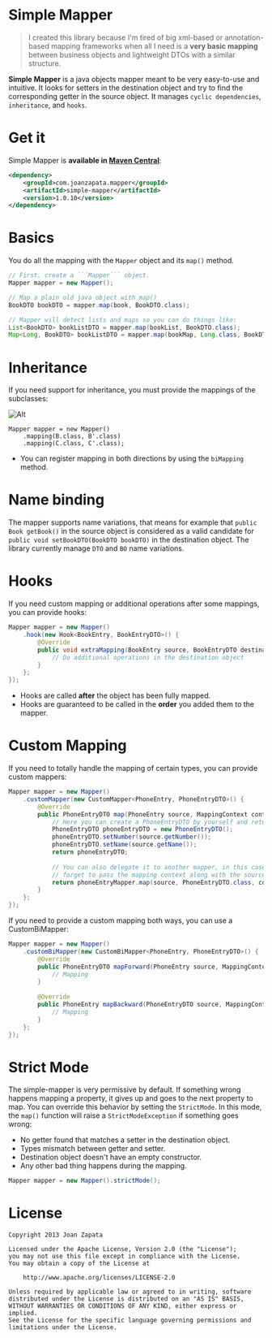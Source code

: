 # Simple Mapper 
> I created this library because I'm tired of big xml-based or annotation-based mapping frameworks when all I need is a **very basic mapping** between business objects and lightweight DTOs with a similar structure.

**Simple Mapper** is a java objects mapper meant to be very easy-to-use and intuitive. It looks for setters in the destination object and try to find the corresponding getter in the source object. It manages ```cyclic dependencies```, ```inheritance```, and ```hooks```.

# Get it

Simple Mapper is **available in [Maven Central](http://search.maven.org/remotecontent?filepath=com/joanzapata/mapper/simple-mapper/1.0.10/simple-mapper-1.0.10.jar)**:

```xml
<dependency>
    <groupId>com.joanzapata.mapper</groupId>
    <artifactId>simple-mapper</artifactId>
    <version>1.0.10</version>
</dependency>
```

# Basics

You do all the mapping with the ```Mapper``` object and its ```map()``` method.

```java
// First, create a ```Mapper``` object.
Mapper mapper = new Mapper();

// Map a plain old java object with map()
BookDTO bookDTO = mapper.map(book, BookDTO.class);

// Mapper will detect lists and maps so you can do things like:
List<BookDTO> bookListDTO = mapper.map(bookList, BookDTO.class);
Map<Long, BookDTO> bookListDTO = mapper.map(bookMap, Long.class, BookDTO.class);
```

# Inheritance

If you need support for inheritance, you must provide the mappings of the subclasses:

![Alt](https://raw.github.com/JoanZapata/simple-mapper/master/inheritance.png)

```
Mapper mapper = new Mapper()
    .mapping(B.class, B'.class)
    .mapping(C.class, C'.class);
```

* You can register mapping in both directions by using the ```biMapping``` method.

# Name binding

The mapper supports name variations, that means for example that ```public Book getBook()``` in the source object is considered as a valid candidate for ```public void setBookDTO(BookDTO bookDTO)``` in the destination object. The library currently manage ```DTO``` and ```BO``` name variations.

# Hooks

If you need custom mapping or additional operations after some mappings, you can provide hooks:

```java
Mapper mapper = new Mapper()
    .hook(new Hook<BookEntry, BookEntryDTO>() {
        @Override
        public void extraMapping(BookEntry source, BookEntryDTO destination) {
            // Do additional operations in the destination object
        }
    };
});
```

* Hooks are called **after** the object has been fully mapped.
* Hooks are guaranteed to be called in the **order** you added them to the mapper. 

# Custom Mapping

If you need to totally handle the mapping of certain types, you can provide custom mappers:

```java
Mapper mapper = new Mapper()
    .customMapper(new CustomMapper<PhoneEntry, PhoneEntryDTO>() {
        @Override
        public PhoneEntryDTO map(PhoneEntry source, MappingContext context) {
            // Here you can create a PhoneEntryDTO by yourself and return it.
            PhoneEntryDTO phoneEntryDTO = new PhoneEntryDTO();
            phoneEntryDTO.setNumber(source.getNumber());
            phoneEntryDTO.setName(source.getName());
            return phoneEntryDTO;
            
            // You can also delegate it to another mapper, in this case don't
            // forget to pass the mapping context along with the source:
            return phoneEntryMapper.map(source, PhoneEntryDTO.class, context);
        }
    };
});
```

If you need to provide a custom mapping both ways, you can use a CustomBiMapper:

```java
Mapper mapper = new Mapper()
    .customBiMapper(new CustomBiMapper<PhoneEntry, PhoneEntryDTO>() {
        @Override
        public PhoneEntryDTO mapForward(PhoneEntry source, MappingContext context) {
            // Mapping
        }
    
        @Override
        public PhoneEntry mapBackward(PhoneEntryDTO source, MappingContext context) {
            // Mapping
        }
    };
});
```

# Strict Mode

The simple-mapper is very permissive by default. If something wrong happens mapping a property, it gives up and goes to the next property to map. You can override this behavior by setting the ```StrictMode```. In this mode, the ```map()``` function will raise a ```StrictModeException``` if something goes wrong:
* No getter found that matches a setter in the destination object.
* Types mismatch between getter and setter.
* Destination object doesn't have an empty constructor.
* Any other bad thing happens during the mapping.

```java
Mapper mapper = new Mapper().strictMode();
```

# License

```
Copyright 2013 Joan Zapata

Licensed under the Apache License, Version 2.0 (the "License");
you may not use this file except in compliance with the License.
You may obtain a copy of the License at

    http://www.apache.org/licenses/LICENSE-2.0

Unless required by applicable law or agreed to in writing, software
distributed under the License is distributed on an "AS IS" BASIS,
WITHOUT WARRANTIES OR CONDITIONS OF ANY KIND, either express or implied.
See the License for the specific language governing permissions and
limitations under the License.
```
